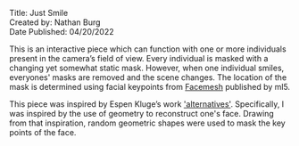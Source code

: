 Title: Just Smile <br />
Created by: Nathan Burg <br />
Date Published: 04/20/2022 <br />

This is an interactive piece which can function with one or more individuals present in the camera’s field of view. Every individual is masked with a changing yet somewhat static mask. However, when one individual smiles, everyones' masks are removed and the scene changes. The location of the mask is determined using facial keypoints from [Facemesh](https://learn.ml5js.org/#/reference/facemesh) published by ml5. 

This piece was inspired by Espen Kluge’s work ['alternatives'](https://www.espen.xyz/alternatives-100-generative-portraits). Specifically, I was inspired by the use of geometry to reconstruct one's face. Drawing from that inspiration, random geometric shapes were used to mask the key points of the face. 

